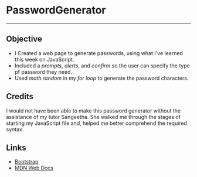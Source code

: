# PasswordGenerator
***

## Objective
- I Created a web page to generate passwords, using what I've learned this week on JavaScript.  
- Included a *prompts*, *alerts*, and *confirm* so the user can specify the type pf password they need. 
- Used *math.random* in my *for loop* to generate the password characters. 

## Credits
  I would not have been able to make this password generator without the assistance of my tutor Sangeetha. She walked me through the stages of starting my JavaScript file and, helped me better comprehend the required syntax. 
  
## Links 
 - [Bootstrap](https://getbootstrap.com/docs/4.5/getting-started/introduction/)
 - [MDN Web Docs](https://developer.mozilla.org/en-US/)
